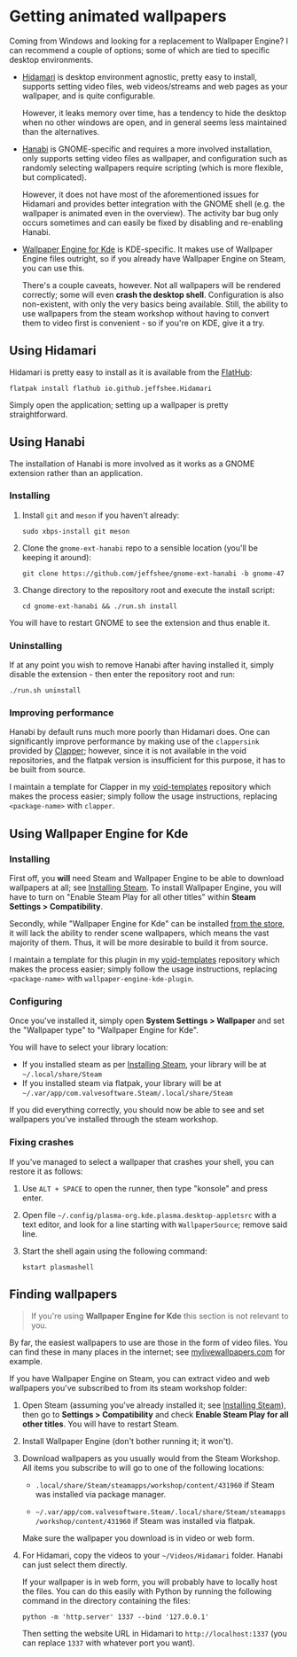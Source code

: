 # Getting animated wallpapers

Coming from Windows and looking for a replacement to Wallpaper Engine? I can recommend a couple of options; some of which are tied to specific desktop environments.

- [Hidamari](https://github.com/jeffshee/hidamari) is desktop environment agnostic, pretty easy to install, supports setting video files, web videos/streams and web pages as your wallpaper, and is quite configurable.

  However, it leaks memory over time, has a tendency to hide the desktop when no other windows are open, and in general seems less maintained than the alternatives.

- [Hanabi](https://github.com/jeffshee/gnome-ext-hanabi) is GNOME-specific and requires a more involved installation, only supports setting video files as wallpaper, and configuration such as randomly selecting wallpapers require scripting (which is more flexible, but complicated).

  However, it does not have most of the aforementioned issues for Hidamari and provides better integration with the GNOME shell (e.g. the wallpaper is animated even in the overview). The activity bar bug only occurs sometimes and can easily be fixed by disabling and re-enabling Hanabi.

- [Wallpaper Engine for Kde](https://github.com/catsout/wallpaper-engine-kde-plugin) is KDE-specific. It makes use of Wallpaper Engine files outright, so if you already have Wallpaper Engine on Steam, you can use this.

  There's a couple caveats, however. Not all wallpapers will be rendered correctly; some will even **crash the desktop shell**. Configuration is also non-existent, with only the very basics being available. Still, the ability to use wallpapers from the steam workshop without having to convert them to video first is convenient - so if you're on KDE, give it a try.

## Using Hidamari

Hidamari is pretty easy to install as it is available from the [FlatHub](Installing%20apps%20via%20Flatpak.md):

```
flatpak install flathub io.github.jeffshee.Hidamari
```

Simply open the application; setting up a wallpaper is pretty straightforward.

## Using Hanabi

The installation of Hanabi is more involved as it works as a GNOME extension rather than an application.

### Installing

1.  Install `git` and `meson` if you haven't already:

    ```Shell
    sudo xbps-install git meson
    ```

2.  Clone the `gnome-ext-hanabi` repo to a sensible location (you'll be keeping it around):

    ```Shell
    git clone https://github.com/jeffshee/gnome-ext-hanabi -b gnome-47
    ```

3.  Change directory to the repository root and execute the install script:

    ```Shell
    cd gnome-ext-hanabi && ./run.sh install
    ```

You will have to restart GNOME to see the extension and thus enable it.

### Uninstalling

If at any point you wish to remove Hanabi after having installed it, simply disable the extension - then enter the repository root and run:

```Shell
./run.sh uninstall
```

### Improving performance

Hanabi by default runs much more poorly than Hidamari does. One can significantly improve performance by making use of the `clappersink` provided by [Clapper](https://github.com/Rafostar/clapper); however, since it is not available in the void repositories, and the flatpak version is insufficient for this purpose, it has to be built from source.

I maintain a template for Clapper in my [void-templates](https://github.com/deimonn/void-templates) repository which makes the process easier; simply follow the usage instructions, replacing `<package-name>` with `clapper`.

## Using Wallpaper Engine for Kde

### Installing

First off, you **will** need Steam and Wallpaper Engine to be able to download wallpapers at all; see [Installing Steam](Installing%20Steam.md). To install Wallpaper Engine, you will have to turn on "Enable Steam Play for all other titles" within **Steam Settings > Compatibility**.

Secondly, while "Wallpaper Engine for Kde" can be installed [from the store](https://store.kde.org/p/2194089), it will lack the ability to render scene wallpapers, which means the vast majority of them. Thus, it will be more desirable to build it from source.

I maintain a template for this plugin in my [void-templates](https://github.com/deimonn/void-templates) repository which makes the process easier; simply follow the usage instructions, replacing `<package-name>` with `wallpaper-engine-kde-plugin`.

### Configuring

Once you've installed it, simply open **System Settings > Wallpaper** and set the "Wallpaper type" to "Wallpaper Engine for Kde".

You will have to select your library location:

- If you installed steam as per [Installing Steam](Installing%20Steam.md), your library will be at `~/.local/share/Steam`
- If you installed steam via flatpak, your library will be at `~/.var/app/com.valvesoftware.Steam/.local/share/Steam`

If you did everything correctly, you should now be able to see and set wallpapers you've installed through the steam workshop.

### Fixing crashes

If you've managed to select a wallpaper that crashes your shell, you can restore it as follows:

1.  Use `ALT + SPACE` to open the runner, then type "konsole" and press enter.

2.  Open file `~/.config/plasma-org.kde.plasma.desktop-appletsrc` with a text editor, and look for a line starting with `WallpaperSource`; remove said line.

3.  Start the shell again using the following command:

    ```Shell
    kstart plasmashell
    ```

## Finding wallpapers

> If you're using **Wallpaper Engine for Kde** this section is not relevant to you.

By far, the easiest wallpapers to use are those in the form of video files. You can find these in many places in the internet; see [mylivewallpapers.com](https://mylivewallpapers.com/) for example.

If you have Wallpaper Engine on Steam, you can extract video and web wallpapers you've subscribed to from its steam workshop folder:

1.  Open Steam (assuming you've already installed it; see [Installing Steam](Installing%20Steam.md)), then go to **Settings > Compatibility** and check **Enable Steam Play for all other titles**. You will have to restart Steam.

2.  Install Wallpaper Engine (don't bother running it; it won't).

3.  Download wallpapers as you usually would from the Steam Workshop. All items you subscribe to will go to one of the following locations:

    - `.local/share/Steam/steamapps/workshop/content/431960` if Steam was installed via package manager.

    - `~/.var/app/com.valvesoftware.Steam/.local/share/Steam/steamapps/workshop/content/431960` if Steam was installed via flatpak.

    Make sure the wallpaper you download is in video or web form.

4.  For Hidamari, copy the videos to your `~/Videos/Hidamari` folder. Hanabi can just select them directly.

    If your wallpaper is in web form, you will probably have to locally host the files. You can do this easily with Python by running the following command in the directory containing the files:

    ```Shell
    python -m 'http.server' 1337 --bind '127.0.0.1'
    ```

    Then setting the website URL in Hidamari to `http://localhost:1337` (you can replace `1337` with whatever port you want).
